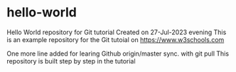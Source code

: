 # hello-world
Hello World repository for Git tutorial
Created on 27-Jul-2023 evening
This is an example repository for the Git tutoial on https://www.w3schools.com

One more line added for learing Github origin/master sync. with git pull
This repository is built step by step in the tutorial

